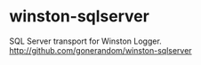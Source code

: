 winston-sqlserver
=================

SQL Server transport for Winston Logger. http://github.com/gonerandom/winston-sqlserver
